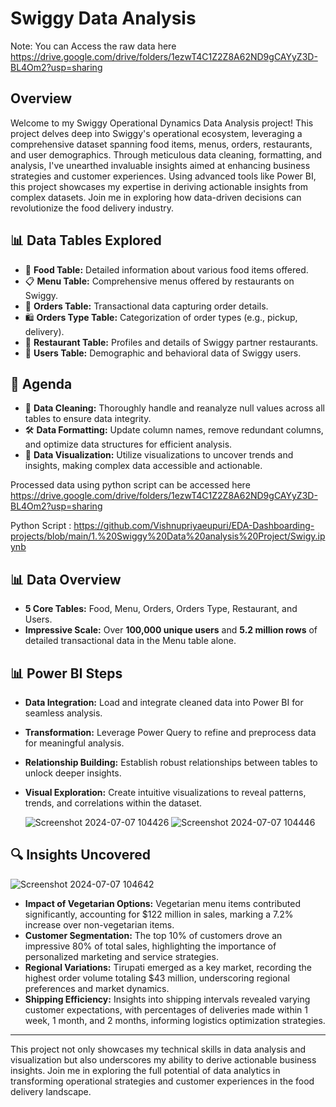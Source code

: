 
# Swiggy Data Analysis
Note: You can Access the raw data here https://drive.google.com/drive/folders/1ezwT4C1Z2Z8A62ND9gCAYyZ3D-BL4Om2?usp=sharing

## Overview
Welcome to my Swiggy Operational Dynamics Data Analysis project! This project delves deep into Swiggy's operational ecosystem, leveraging a comprehensive dataset spanning food items, menus, orders, restaurants, and user demographics. Through meticulous data cleaning, formatting, and analysis, I've unearthed invaluable insights aimed at enhancing business strategies and customer experiences. Using advanced tools like Power BI, this project showcases my expertise in deriving actionable insights from complex datasets. Join me in exploring how data-driven decisions can revolutionize the food delivery industry.

## 📊 Data Tables Explored
- 🍲 **Food Table:** Detailed information about various food items offered.
- 📋 **Menu Table:** Comprehensive menus offered by restaurants on Swiggy.
- 📝 **Orders Table:** Transactional data capturing order details.
- 🛍️ **Orders Type Table:** Categorization of order types (e.g., pickup, delivery).
- 🍴 **Restaurant Table:** Profiles and details of Swiggy partner restaurants.
- 👥 **Users Table:** Demographic and behavioral data of Swiggy users.

## 📝 Agenda
- 🧹 **Data Cleaning:** Thoroughly handle and reanalyze null values across all tables to ensure data integrity.
- 🛠️ **Data Formatting:** Update column names, remove redundant columns, and optimize data structures for efficient analysis.
- 💾 **Data Visualization:** Utilize visualizations to uncover trends and insights, making complex data accessible and actionable.

Processed data using python script can be accessed here 
https://drive.google.com/drive/folders/1ezwT4C1Z2Z8A62ND9gCAYyZ3D-BL4Om2?usp=sharing

Python Script :  https://github.com/Vishnupriyaeupuri/EDA-Dashboarding-projects/blob/main/1.%20Swiggy%20Data%20analysis%20Project/Swigy.ipynb

## 📊 Data Overview
- **5 Core Tables:** Food, Menu, Orders, Orders Type, Restaurant, and Users.
- **Impressive Scale:** Over **100,000 unique users** and **5.2 million rows** of detailed transactional data in the Menu table alone.

## 📊 Power BI Steps
- **Data Integration:** Load and integrate cleaned data into Power BI for seamless analysis.
- **Transformation:** Leverage Power Query to refine and preprocess data for meaningful analysis.
- **Relationship Building:** Establish robust relationships between tables to unlock deeper insights.
- **Visual Exploration:** Create intuitive visualizations to reveal patterns, trends, and correlations within the dataset.

  ![Screenshot 2024-07-07 104426](https://github.com/Vishnupriyaeupuri/EDA-Dashboarding-projects/assets/112987407/ae6ad97e-87cd-4589-a2a1-3c58b415c3fb)
  ![Screenshot 2024-07-07 104446](https://github.com/Vishnupriyaeupuri/EDA-Dashboarding-projects/assets/112987407/d270616e-dcdf-49cf-9445-643ef5cb68f9)



## 🔍 Insights Uncovered
![Screenshot 2024-07-07 104642](https://github.com/Vishnupriyaeupuri/EDA-Dashboarding-projects/assets/112987407/cea29517-ef5d-414d-932f-6b7c203ba50f)

- **Impact of Vegetarian Options:** Vegetarian menu items contributed significantly, accounting for $122 million in sales, marking a 7.2% increase over non-vegetarian items.
- **Customer Segmentation:** The top 10% of customers drove an impressive 80% of total sales, highlighting the importance of personalized marketing and service strategies.
- **Regional Variations:** Tirupati emerged as a key market, recording the highest order volume totaling $43 million, underscoring regional preferences and market dynamics.
- **Shipping Efficiency:** Insights into shipping intervals revealed varying customer expectations, with percentages of deliveries made within 1 week, 1 month, and 2 months, informing logistics optimization strategies.


---

This project not only showcases my technical skills in data analysis and visualization but also underscores my ability to derive actionable business insights. Join me in exploring the full potential of data analytics in transforming operational strategies and customer experiences in the food delivery landscape.


